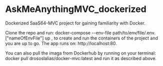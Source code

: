 # AskMeAnythingMVC_dockerized
Dockerized SaaS64-MVC project for gaining familiarity with Docker.

Clone the repo and run: docker-compose --env-file path/to/env/file/.env.["nameOfEnvFile"] up , to create and run the containers of the project
and you are up to go. The app runs on: http://localhost:80.

You can also pull the imaga from Dockerhub by running on your terminal: docker pull drososlalias/docker-mvc:latest
and run it as described above.
